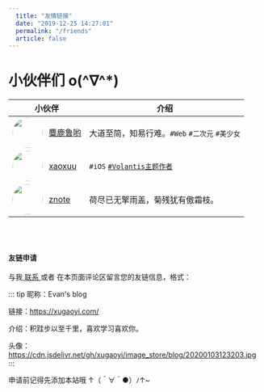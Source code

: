 ```yaml
---
  title: "友情链接"
  date: "2019-12-25 14:27:01"
  permalink: "/friends"
  article: false
---
```


# 小伙伴们 o(^∇^*)

| 小伙伴                                                       | 介绍                 |
| ------------------------------------------------------------ | -------------------- |
| <img src="https://cdn.jsdelivr.net/gh/xugaoyi/image_store/blog/20200122153807.jpg" class="headImg">[麋鹿鲁哟](https://www.cnblogs.com/miluluyo/) | 大道至简，知易行难。`#Web` `#二次元` `#美少女` |
| <img src="https://cdn.jsdelivr.net/gh/xaoxuu/assets@master/avatar/avatar.png" class="headImg">[xaoxuu](https://xaoxuu.com) | `#iOS` [`#Volantis主题作者`](https://volantis.js.org/) |
| <img src="https://zpj80231.gitee.io/znote/vuepress/head-fish.jpg" class="headImg">[znote](https://zpj80231.gitee.io/znote/) | 荷尽已无擎雨盖，菊残犹有傲霜枝。|

<br><br>

#### 友链申请

与我[ 联系 ](/about/#联系)或者 在本页面评论区留言您的友链信息，格式：

::: tip
昵称：Evan's blog

链接：<https://xugaoyi.com/>

介绍：积跬步以至千里，喜欢学习喜欢你。

头像：<https://cdn.jsdelivr.net/gh/xugaoyi/image_store/blog/20200103123203.jpg>
:::

申请前记得先添加本站哦 ↑（＾∀＾●）ﾉ↑~


<style scoped>
  .custom-block-title{display:none;}
  .headImg{width:60px;height:60px;border-radius: 50%;float: left;margin-right: 12px;}
  .headImg + a{line-height:60px;}
</style>